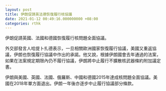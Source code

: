 ```yaml
---
layout: post
title: 伊朗促請英法德恢復履行核協議
date: 2021-01-12 00:49:16.000000000 +08:00
categories: rthk
---
```


伊朗促請英國、法國和德國恢復履行核問題全面協議。

外交部發言人哈提卜扎德表示，一旦相關歐洲國家恢復履行協議，美國又重返協議，伊朗也恢復履行協議中作出的承諾。他又說，根據伊朗國會去年通過的法案，如果在法案規定期限內仍不履行協議，伊朗將中止履行不擴散核武器條約附加議定書。

伊朗與美國、英國、法國、俄羅斯、中國和德國2015年達成核問題全面協議。美國在2018年單方面退出。伊朗一年後亦逐步中止履行協議部分條款。
